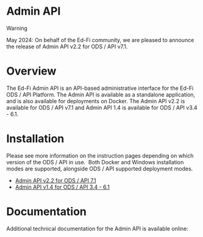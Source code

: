 # Admin API

> [!WARNING]
> May 2024: On behalf of the Ed-Fi community, we are pleased to announce the release of Admin API v2.2 for ODS / API v7.1.

# Overview

The Ed-Fi Admin API is an API-based administrative interface for the Ed-Fi ODS / API Platform. The Admin API is available as a standalone application, and is also available for deployments on Docker. The Admin API v2.2 is available for ODS / API v7.1 and Admin API 1.4 is available for ODS / API v3.4 - 6.1.

# Installation

Please see more information on the instruction pages depending on which version of the ODS / API in use.  Both Docker and Windows installation modes are supported, alongside ODS / API supported deployment modes.

*   [Admin API v2.2 for ODS / API 7.1](./admin-api/installation/admin-api-2x-for-odsapi-7.md)
*   [Admin API v1.4 for ODS / API 3.4 - 6.1](./admin-api/installation/admin-api-1x-for-odsapi-34-61.md)

# Documentation

Additional technical documentation for the Admin API is available online: